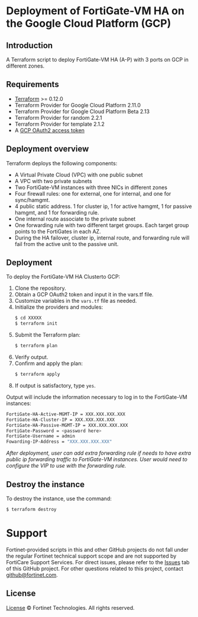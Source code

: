 # Deployment of FortiGate-VM HA on the Google Cloud Platform (GCP)
## Introduction
A Terraform script to deploy FortiGate-VM HA (A-P) with 3 ports on GCP in different zones.

## Requirements
* [Terraform](https://learn.hashicorp.com/terraform/getting-started/install.html) >= 0.12.0
* Terraform Provider for Google Cloud Platform 2.11.0
* Terraform Provider for Google Cloud Platform Beta 2.13
* Terraform Provider for random 2.2.1
* Terraform Provider for template 2.1.2
* A [GCP OAuth2 access token](https://developers.google.com/identity/protocols/OAuth2)

## Deployment overview
Terraform deploys the following components:
   - A Virtual Private Cloud (VPC) with one public subnet
   - A VPC with two private subnets
   - Two FortiGate-VM instances with three NICs in different zones
   - Four firewall rules: one for external, one for internal, and one for sync/hamgmt.
   - 4 public static address.  1 for cluster ip, 1 for active hamgmt, 1 for passive hamgmt, and 1 for forwarding rule.
   - One internal route associate to the private subnet
   - One forwarding rule with two different target groups.  Each target group points to the FortiGates in each AZ.
   - During the HA failover, cluster ip, internal route, and forwarding rule will fail from the active unit to the passive unit.  

## Deployment
To deploy the FortiGate-VM HA Clusterto GCP:
1. Clone the repository.
2. Obtain a GCP OAuth2 token and input it in the vars.tf file.
3. Customize variables in the `vars.tf` file as needed.
4. Initialize the providers and modules:
   ```sh
   $ cd XXXXX
   $ terraform init
    ```
5. Submit the Terraform plan:
   ```sh
   $ terraform plan
   ```
6. Verify output.
7. Confirm and apply the plan:
   ```sh
   $ terraform apply
   ```
8. If output is satisfactory, type `yes`.

Output will include the information necessary to log in to the FortiGate-VM instances:
```sh
FortiGate-HA-Active-MGMT-IP = XXX.XXX.XXX.XXX
FortiGate-HA-Cluster-IP = XXX.XXX.XXX.XXX
FortiGate-HA-Passive-MGMT-IP = XXX.XXX.XXX.XXX
FortiGate-Password = <password here>
FortiGate-Username = admin
Fowarding-IP-Address = "XXX.XXX.XXX.XXX"
```
*After deployment, user can add extra forwarding rule if needs to have extra public ip forwarding traffic to FortiGate-VM instances. User would need to configure the VIP to use with the forwarding rule.*

## Destroy the instance
To destroy the instance, use the command:
```sh
$ terraform destroy
```

# Support
Fortinet-provided scripts in this and other GitHub projects do not fall under the regular Fortinet technical support scope and are not supported by FortiCare Support Services.
For direct issues, please refer to the [Issues](https://github.com/fortinet/fortigate-terraform-deploy/issues) tab of this GitHub project.
For other questions related to this project, contact [github@fortinet.com](mailto:github@fortinet.com).

## License
[License](https://github.com/fortinet/fortigate-terraform-deploy/blob/master/LICENSE) © Fortinet Technologies. All rights reserved.
